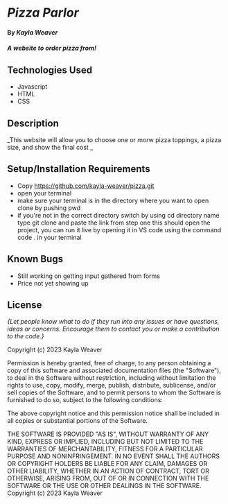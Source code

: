 # _Pizza Parlor_

#### By _**Kayla Weaver**_

#### _A website to order pizza from!_

## Technologies Used

* Javascript 
* HTML
* CSS 

## Description

_This website will allow you to choose one or morw pizza toppings, a pizza size, and show the final cost _

## Setup/Installation Requirements

* Copy https://github.com/kayla-weaver/pizza.git
* open your terminal
* make sure your terminal is in the directory where you want to open clone by pushing pwd
* if you're not in the correct directory switch by using cd directory name
type git clone and paste the link from step one
this should open the project, you can run it live by opening it in VS code using the command code . in your terminal

## Known Bugs

* Still working on getting input gathered from forms
* Price not yet showing up

## License

_{Let people know what to do if they run into any issues or have questions, ideas or concerns.  Encourage them to contact you or make a contribution to the code.}_

Copyright (c) 2023 Kayla Weaver

Permission is hereby granted, free of charge, to any person obtaining a copy of this software and associated documentation files (the "Software"), to deal in the Software without restriction, including without limitation the rights to use, copy, modify, merge, publish, distribute, sublicense, and/or sell copies of the Software, and to permit persons to whom the Software is furnished to do so, subject to the following conditions:

The above copyright notice and this permission notice shall be included in all copies or substantial portions of the Software.

THE SOFTWARE IS PROVIDED "AS IS", WITHOUT WARRANTY OF ANY KIND, EXPRESS OR IMPLIED, INCLUDING BUT NOT LIMITED TO THE WARRANTIES OF MERCHANTABILITY, FITNESS FOR A PARTICULAR PURPOSE AND NONINFRINGEMENT. IN NO EVENT SHALL THE AUTHORS OR COPYRIGHT HOLDERS BE LIABLE FOR ANY CLAIM, DAMAGES OR OTHER LIABILITY, WHETHER IN AN ACTION OF CONTRACT, TORT OR OTHERWISE, ARISING FROM, OUT OF OR IN CONNECTION WITH THE SOFTWARE OR THE USE OR OTHER DEALINGS IN THE SOFTWARE. Copyright (c) 2023 Kayla Weaver
